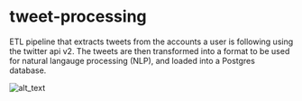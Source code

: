 # tweet-processing
ETL pipeline that extracts tweets from the accounts a user is following using the twitter api v2. The tweets are then transformed into a format to be used for natural langauge processing (NLP), and loaded into a Postgres database.

![alt_text](https://github.com/oiannace/tweet-processing/blob/feature/aws-lambda-integration/tweet-processing-diagram.png)  

